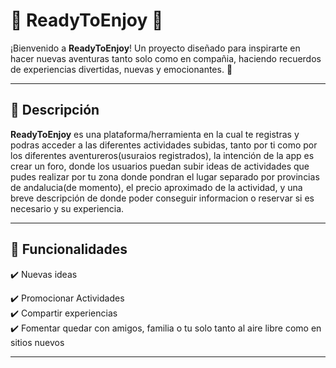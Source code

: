 # 🌟 ReadyToEnjoy 🎉  
¡Bienvenido a **ReadyToEnjoy**! Un proyecto diseñado para inspirarte en hacer nuevas aventuras tanto solo como en compañia,
haciendo recuerdos de experiencias divertidas, nuevas y emocionantes. 🚀  

---

## 📖 Descripción  
**ReadyToEnjoy** es una plataforma/herramienta en la cual te registras y podras acceder a las diferentes actividades subidas,
tanto por ti como por los diferentes aventureros(usuraios registrados), la intención de la app es crear un foro,
donde los usuarios puedan subir ideas de actividades que pudes realizar por tu zona donde pondran el lugar separado por provincias de andalucia(de momento),
el precio aproximado de la actividad, y una breve descripción de donde poder conseguir informacion o reservar si es necesario y su experiencia.  

---

## 🚀 Funcionalidades  
✔️  Nuevas ideas 

✔️  Promocionar Actividades  
✔️  Compartir experiencias  
✔️  Fomentar quedar con amigos, familia o tu solo tanto al aire libre como en sitios nuevos 

---

